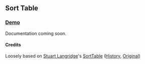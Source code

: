## Sort Table

### [Demo](http://github.hubspot.com/sortable/docs/welcome)

Documentation coming soon.

#### Credits

Loosely based on [Stuart Langridge](https://github.com/stuartlangridge)'s [SortTable](http://www.kryogenix.org/code/browser/sorttable/) ([History](https://github.com/HubSpot/sortable/commits/e068642453bb39eed676ed338e9bbeb372ca74c4/sorttable.js), [Original](https://github.com/HubSpot/sortable/blob/37894eb51bda9f0e438d735967f16eef0d403ef9/sorttable.js))